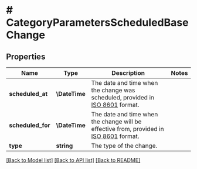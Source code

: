 # # CategoryParametersScheduledBaseChange

## Properties

Name | Type | Description | Notes
------------ | ------------- | ------------- | -------------
**scheduled_at** | **\DateTime** | The date and time when the change was scheduled, provided in [ISO 8601](https://en.wikipedia.org/wiki/ISO_8601) format. |
**scheduled_for** | **\DateTime** | The date and time when the change will be effective from, provided in [ISO 8601](https://en.wikipedia.org/wiki/ISO_8601) format. |
**type** | **string** | The type of the change. |

[[Back to Model list]](../../README.md#models) [[Back to API list]](../../README.md#endpoints) [[Back to README]](../../README.md)
